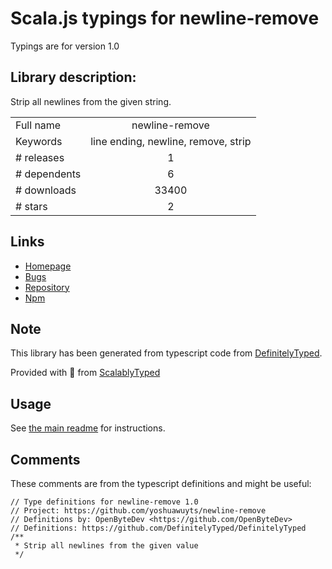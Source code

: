 
# Scala.js typings for newline-remove

Typings are for version 1.0

## Library description:
Strip all newlines from the given string.

|                    |                 |
| ------------------ | :-------------: |
| Full name          | newline-remove |
| Keywords           | line ending, newline, remove, strip |
| # releases         | 1 |
| # dependents       | 6 |
| # downloads        | 33400 |
| # stars            | 2 |

## Links
- [Homepage](https://github.com/yoshuawuyts/newline-remove)
- [Bugs](https://github.com/yoshuawuyts/newline-remove/issues)
- [Repository](https://github.com/yoshuawuyts/newline-remove)
- [Npm](https://www.npmjs.com/package/newline-remove)
    


## Note
This library has been generated from typescript code from [DefinitelyTyped](https://definitelytyped.org).

Provided with :purple_heart: from [ScalablyTyped](https://github.com/oyvindberg/ScalablyTyped)

## Usage
See [the main readme](../../readme.md) for instructions.

## Comments

These comments are from the typescript definitions and might be useful:
```
// Type definitions for newline-remove 1.0
// Project: https://github.com/yoshuawuyts/newline-remove
// Definitions by: OpenByteDev <https://github.com/OpenByteDev>
// Definitions: https://github.com/DefinitelyTyped/DefinitelyTyped
/**
 * Strip all newlines from the given value
 */

```

